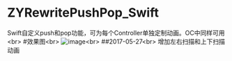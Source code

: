 # ZYRewritePushPop_Swift
Swift自定义push和pop功能，可为每个Controller单独定制动画。OC中同样可用
\<br>
#效果图\<br>
![image](https://github.com/zhangxianhongx/ZYRewritePushPop_Swift/blob/master/01.gif)\<br>
##2017-05-27\<br>
增加左右扫描和上下扫描动画


